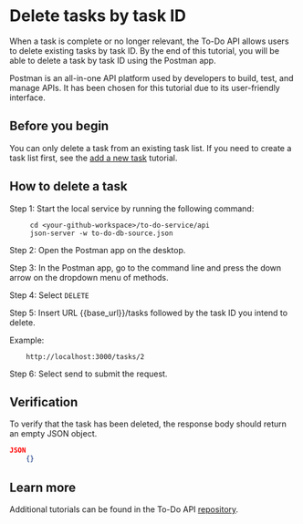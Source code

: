 # Delete tasks by task ID

When a task is complete or no longer relevant, the To-Do API allows users to delete existing tasks by task ID. By the end of this tutorial, you will be able to delete a task by task ID using the Postman app.

Postman is an all-in-one API platform used by developers to build, test, and manage APIs. It has been chosen for this tutorial due to its user-friendly interface.

## Before you begin

You can only delete a task from an existing task list. If you need to create a task list first, see the [add a new task](https://uwc2-apidoc.github.io/to-do-service-au25/tutorials/add-a-new-task/) tutorial.

## How to delete a task

Step 1: Start the local service by running the following command:

```shell
     cd <your-github-workspace>/to-do-service/api
     json-server -w to-do-db-source.json
```

Step 2: Open the Postman app on the desktop.

Step 3: In the Postman app, go to the command line and press the down arrow on the dropdown menu of methods.

Step 4: Select `DELETE`

Step 5: Insert URL {{base_url}}/tasks followed by the task ID you intend to delete.

Example:

```shell
    http://localhost:3000/tasks/2
```

Step 6: Select send to submit the request.

## Verification

To verify that the task has been deleted, the response body should return an empty JSON object.

```JSON
JSON
    {}
```

## Learn more

Additional tutorials can be found in the To-Do API [repository](https://github.com/Venutom/to-do-service-au25/tree/main/docs/tutorials).
